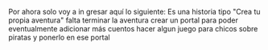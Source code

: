 Por ahora solo voy a in gresar aquí lo siguiente:
Es una historia tipo "Crea tu propia aventura"
falta terminar la aventura
crear un portal para poder eventualmente adicionar más cuentos
hacer algun juego para chicos sobre piratas y ponerlo en ese portal
